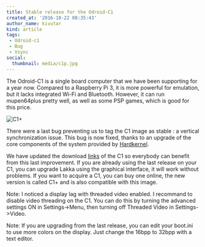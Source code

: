 ```yaml
---
title: Stable release for the Odroid-C1
created_at: '2016-10-22 08:35:43'
author_name: kivutar
kind: article
tags:
 - Odroid-c1
 - Bug
 - Vsync
social:
  thumbnail: media/c1p.jpg
---
```


The Odroid-C1 is a single board computer that we have been supporting for a year now. Compared to a Raspberry Pi 3, it is more powerful for emulation, but it lacks integrated Wi-Fi and Bluetooth. However, it can run mupen64plus pretty well, as well as some PSP games, which is good for this price.

![C1+](media/c1p.jpg)

There were a last bug preventing us to tag the C1 image as stable : a vertical synchronization issue. This bug is now fixed, thanks to an upgrade of the core components of the system provided by [Hardkernel](http://www.hardkernel.com).

We have updated the download [links](/get) of the C1 so everybody can benefit from this last improvement. If you are already using the last release on your C1, you can upgrade Lakka using the graphical interface, it will work without problems. If you want to acquire a C1, you can buy one online, the new version is called C1+ and is also compatible with this image.

Note: I noticed a display lag with threaded video enabled. I recommand to disable video threading on the C1. You can do this by turning the advanced settings ON in Settings->Menu, then turning off Threaded Video in Settings->Video.

Note: If you are upgrading from the last release, you can edit your boot.ini to use more colors on the display. Just change the 16bpp to 32bpp with a text editor.
